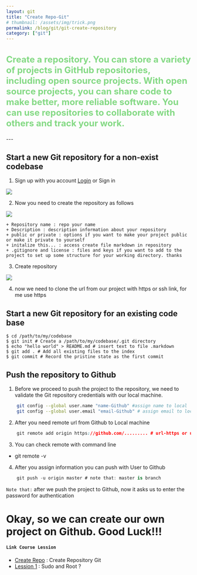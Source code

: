 ```yaml
---
layout: git
title: "Create Repo-Git"
# thumbnail: /assets/img/trick.png
permalink: /blog/git/git-create-repository
category: ["git"]
---
```

<h2 class="font-texth2">Create a repository. You can store a variety of projects in GitHub repositories, including open source projects. With open source projects, you can share code to make better, more reliable software. You can use repositories to collaborate with others and track your work.</h2>
---

## Start a new Git repository for a non-exist codebase

1. Sign up with you account [Login](https://github.com/login) or Sign in <br>
  <img src="https://0x0.st/ojX6.png" class="img-01"/>

2. Now you need to create the repository as follows <br>
  <img src="https://0x0.st/ojXI.png" class="img-01" />

    + Repository name : repo your name
    + Description : description information about your repository
    + public or private : options if you want to make your project public or make it private to yourself
    + initalize this... : access create file markdown in repository
    + .gitignore and license : files and keys if you want to add to the project to set up some structure for your working directory. thanks
3. Create repository <br>
  <img src="https://0x0.st/ojXl.png" class="img-01" />

4. now we need to clone the url from our project with https or ssh link, for me use https

## Start a new Git repository for an existing code base
```git
$ cd /path/to/my/codebase
$ git init # Create a /path/to/my/codebase/.git directory
$ echo "hello world" > README.md # insert text to file .markdown
$ git add . # Add all existing files to the index
$ git commit # Record the pristine state as the first commit
```

## Push the repository to Github

1. Before we proceed to push the project to the repository, we need to validate the Git repository credentials with our local machine.
```bash
    git config --global user.name "name-Github" #assign name to local
    git config --global user.email "email-Github" # assign email to local
```

2. After you need remote url from Github to Local machine
```css
    git remote add origin https://github.com/......... # url-https or url-ssh to assign to file .config github
```

3. You can check remote with command line
  - git remote -v

4. After you assign information you can push with User to Github
```ts
    git push -u origin master # note that: master is branch
```

`Note that:` after we push the project to Github, now it asks us to enter the password for authentication

# Okay, so we can create our own project on Github. Good Luck!!!

#### **`Link Course Lession`**

- [Create Repo](/blog/git/git-init) : Create Repository Git
- [Lession 1](/blog/linux/sudo-and-root-linux) : Sudo and Root ?


<style>
    .img-01 {
        max-width: 100%;
        width: auto;
    }
    .font-texth2 {
        color: #84d984 !important;
        font-weight: bold;
        font-size: 24px;
    }
    .card-body {
        margin-top: -30px;
    } 
</style>
